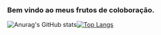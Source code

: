 ###  Bem vindo ao meus frutos de coloboração.

![Anurag's GitHub stats](https://github-readme-stats.vercel.app/api?username=pedrotb&show_icons=true&theme=dark)[![Top Langs](https://github-readme-stats.vercel.app/api/top-langs/?username=pedrotb&langs_count=5&theme=dark)](https://github.com/pedrotb/github-readme-stats)

